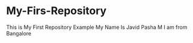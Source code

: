 # My-Firs-Repository
This is My First Repository Example
My Name Is Javid Pasha M
I am from Bangalore
